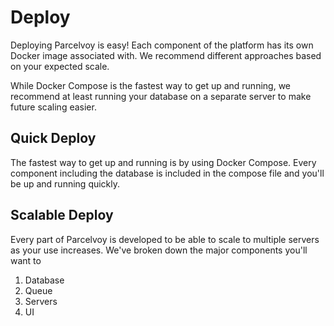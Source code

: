 # Deploy
Deploying Parcelvoy is easy! Each component of the platform has its own Docker image associated with. We recommend different approaches based on your expected scale.

While Docker Compose is the fastest way to get up and running, we recommend at least running your database on a separate server to make future scaling easier.



## Quick Deploy
The fastest way to get up and running is by using Docker Compose. Every component including the database is included in the compose file and you'll be up and running quickly.

## Scalable Deploy
Every part of Parcelvoy is developed to be able to scale to multiple servers as your use increases. We've broken down the major components you'll want to 

1. Database
2. Queue
3. Servers
4. UI